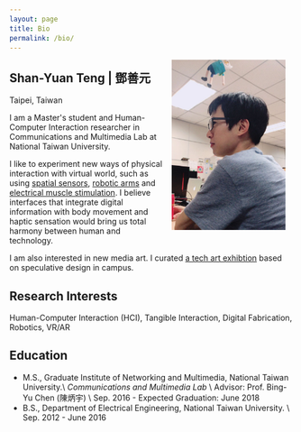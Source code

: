 ```yaml
---
layout: page
title: Bio
permalink: /bio/
---
```


<img style="float: right; padding: 0 1em 1em 1em" width="40%" max-width="100%"  src="/assets/profile_photo.jpg">

## Shan-Yuan Teng | 鄧善元

<span class="note">Taipei, Taiwan</span>

I am a Master's student and Human-Computer Interaction researcher in Communications and Multimedia Lab at National Taiwan University.

I like to experiment new ways of physical interaction with virtual world, such as using [spatial sensors](/projects/wayout), [robotic arms](/projects/stylus) and [electrical muscle stimulation](/projects/emsairguitar). I believe interfaces that integrate digital information with body movement and haptic sensation would bring us total harmony between human and technology.

I am also interested in new media art. I curated [a tech art exhibtion](/projects/speculative-ntu) based on speculative design in campus.

## Research Interests

Human-Computer Interaction (HCI), Tangible Interaction, Digital Fabrication, Robotics, VR/AR

## Education

* M.S., Graduate Institute of Networking and Multimedia, National Taiwan University.\\
*Communications and Multimedia Lab* \\
Advisor: Prof. Bing-Yu Chen (陳炳宇) \\
<span class="note">Sep. 2016 - Expected Graduation: June 2018</span>
* B.S., Department of Electrical Engineering, National Taiwan University. \\
<span class="note">Sep. 2012 - June 2016</span>
